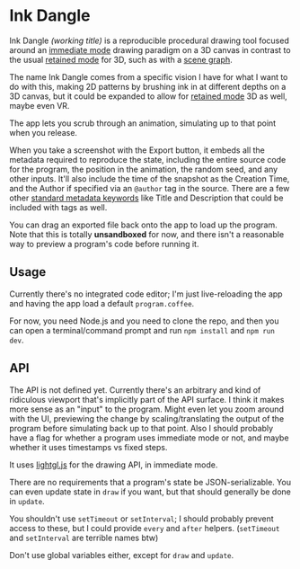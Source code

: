 
# Ink Dangle

Ink Dangle *(working title)* is a reproducible procedural drawing tool
focused around an [immediate mode][] drawing paradigm on a 3D canvas
in contrast to the usual [retained mode][] for 3D, such as with a [scene graph][].

The name Ink Dangle comes from a specific vision I have for what I want to do with this,
making 2D patterns by brushing ink in at different depths on a 3D canvas,
but it could be expanded to allow for [retained mode][] 3D as well,
maybe even VR.

The app lets you scrub through an animation,
simulating up to that point when you release.

When you take a screenshot with the Export button,
it embeds all the metadata required to reproduce the state,
including the entire source code for the program,
the position in the animation, the random seed, and any other inputs.
It'll also include the time of the snapshot as the Creation Time,
and the Author if specified via an `@author` tag in the source.
There are a few other [standard metadata keywords][]
like Title and Description that could be included with tags as well.

You can drag an exported file back onto the app to load up the program.
Note that this is totally **unsandboxed** for now,
and there isn't a reasonable way to preview a program's code before running it.

## Usage

Currently there's no integrated code editor;
I'm just live-reloading the app and having the app load a default `program.coffee`.

For now, you need Node.js and you need to clone the repo,
and then you can open a terminal/command prompt and run `npm install` and `npm run dev`.

## API

The API is not defined yet. Currently there's an arbitrary and kind of ridiculous viewport that's implicitly part of the API surface.
I think it makes more sense as an "input" to the program.
Might even let you zoom around with the UI, previewing the change by scaling/translating the output of the program before simulating back up to that point.
Also I should probably have a flag for whether a program uses immediate mode or not, and maybe whether it uses timestamps vs fixed steps.


It uses [lightgl.js][] for the drawing API, in immediate mode.

There are no requirements that a program's state be JSON-serializable.
You can even update state in `draw` if you want, but that should generally be done in `update`.


You shouldn't use `setTimeout` or `setInterval`;
I should probably prevent access to these,
but I could provide `every` and `after` helpers.
(`setTimeout` and `setInterval` are terrible names btw)

Don't use global variables either, except for `draw` and `update`.


[immediate mode]: https://en.wikipedia.org/wiki/Immediate_mode_(computer_graphics)
[retained mode]: https://en.wikipedia.org/wiki/Retained_mode
[scene graph]: https://en.wikipedia.org/wiki/Scene_graph
[lightgl.js]: https://github.com/evanw/lightgl.js/
[standard metadata keywords]: https://www.w3.org/TR/PNG-Chunks.html#C.Summary-of-standard-chunks

